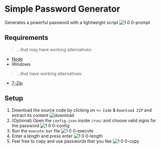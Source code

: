 # Simple Password Generator

Generates a powerful password with a lightweight script
![1 0 0-prompt](https://github.com/user-attachments/assets/4e0e2da9-c926-40f1-9c8b-0bfd8be60647)

## Requirements

> ...that may have working alternatives:
- [Node](https://nodejs.org/en/download/prebuilt-installer)
- Windows
> ...that have working alternatives:
- [7-Zip](https://7-zip.de/download.html)

## Setup

1. Download the source code by clicking on `<> Code` & `Download ZIP` and extract its content
![download](https://github.com/ItsLeMax/Simple-Password-Generator/assets/80857459/3ca81cf2-d988-43ec-98d3-1f9de159dda7)
2. (Optional) Open the `config.json` inside `/run/` and choose valid signs for the password
![1 0 0-config](https://github.com/user-attachments/assets/2b58ee28-6229-4ca8-a98f-3ec579b88905)
3. Run the `execute.bat` file
![1 0 0-execute](https://github.com/user-attachments/assets/579bad01-0600-4fda-8a53-4e938024ecb9)
4. Enter a length and press enter
![1 0 0-length](https://github.com/user-attachments/assets/b99f5981-0ed4-4d67-bcac-1cf802817d97)
5. Feel free to copy and use passwords that you like
![1 0 0-copy](https://github.com/user-attachments/assets/dada45d9-c466-4d74-9e69-afcf7a420fb8)